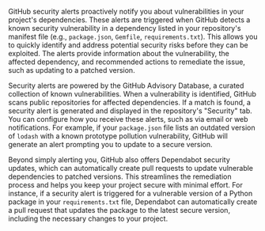 GitHub security alerts proactively notify you about vulnerabilities in your project's dependencies. These alerts are triggered when GitHub detects a known security vulnerability in a dependency listed in your repository's manifest file (e.g., `package.json`, `Gemfile`, `requirements.txt`). This allows you to quickly identify and address potential security risks before they can be exploited. The alerts provide information about the vulnerability, the affected dependency, and recommended actions to remediate the issue, such as updating to a patched version.

Security alerts are powered by the GitHub Advisory Database, a curated collection of known vulnerabilities. When a vulnerability is identified, GitHub scans public repositories for affected dependencies. If a match is found, a security alert is generated and displayed in the repository's "Security" tab. You can configure how you receive these alerts, such as via email or web notifications. For example, if your `package.json` file lists an outdated version of `lodash` with a known prototype pollution vulnerability, GitHub will generate an alert prompting you to update to a secure version.

Beyond simply alerting you, GitHub also offers Dependabot security updates, which can automatically create pull requests to update vulnerable dependencies to patched versions. This streamlines the remediation process and helps you keep your project secure with minimal effort. For instance, if a security alert is triggered for a vulnerable version of a Python package in your `requirements.txt` file, Dependabot can automatically create a pull request that updates the package to the latest secure version, including the necessary changes to your project.